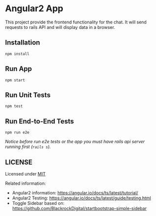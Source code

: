 # Angular2 App

This project provide the frontend functionality for the chat. It will send requests 
to rails API and will display data in a browser.


## Installation
```npm install```

## Run App
```npm start```

## Run Unit Tests
```npm test```

## Run End-to-End Tests
```npm run e2e```

_Notice before run e2e tests or the app you must have rails api server running first (`rails s`)._

## LICENSE

Licensed under [MIT](../LICENSE.md)

Related information:
* Angular2 information: https://angular.io/docs/ts/latest/tutorial/
* Angular2 Testing: https://angular.io/docs/ts/latest/guide/testing.html
* Toggle Sidebar based on: https://github.com/BlackrockDigital/startbootstrap-simple-sidebar
